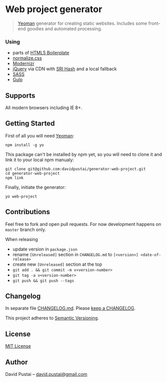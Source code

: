 # Web project generator

> [Yeoman](http://yeoman.io) generator for creating static websites. Includes some front-end goodies and automated processing.


### Using
 * parts of [HTML5 Boilerplate](https://html5boilerplate.com/)
 * [normalize.css](https://necolas.github.io/normalize.css/)
 * [Modernizr](https://modernizr.com/)
 * [jQuery](https://jquery.com/) via CDN with [SRI Hash](https://developer.mozilla.org/en-US/docs/Web/Security/Subresource_Integrity) and a local fallback
 * [SASS](http://sass-lang.com/)
 * [Gulp](http://gulpjs.com/)


## Supports

All modern browsers including IE 8+.


## Getting Started

First of all you will need [Yeoman](http://yeoman.io):

```
npm install -g yo
```

This package can't be installed by npm yet, so you will need to clone it and link it to your local npm manualy:

```
git clone git@github.com:davidpustai/generator-web-project.git
cd generator-web-project
npm link
```

Finally, initiate the generator:

```
yo web-project
```

## Contributions

Feel free to fork and open pull requests. For now development happens on `master` branch only.

When releasing
* update version in `package.json`
* rename `[Unreleased]` section in `CHANGELOG.md` to `[<version>] <date-of-release>`
* create new `[Unreleased]` section at the top
* `git add . && git commit -m v<version-number>`
* `git tag -a v<version-number>`
* `git push && git push --tags`


## Changelog

In separate file [CHANGELOG.md](CHANGELOG.md). Please [keep a CHANGELOG](http://keepachangelog.com/).

This project adheres to [Semantic Versioning](http://semver.org/).


## License

[MIT License](https://en.wikipedia.org/wiki/MIT_License)


## Author

David Pustai – david.pustai@gmail.com
